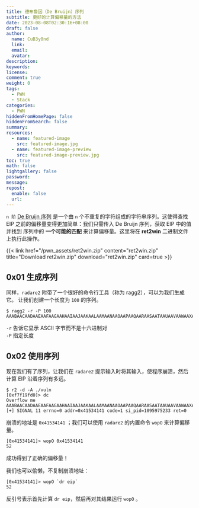 ```yaml
---
title: 德布鲁因（De Bruijn）序列
subtitle: 更好的计算偏移量的方法
date: 2023-08-08T02:30:16+08:00
draft: false
author:
  name: CuB3y0nd
  link:
  email:
  avatar:
description:
keywords:
license:
comment: true
weight: 0
tags:
  - PWN
  - Stack
categories:
  - PWN
hiddenFromHomePage: false
hiddenFromSearch: false
summary:
resources:
  - name: featured-image
    src: featured-image.jpg
  - name: featured-image-preview
    src: featured-image-preview.jpg
toc: true
math: false
lightgallery: false
password:
message:
repost:
  enable: false
  url:
---
```


`n 阶` [De Bruijn 序列](https://en.wikipedia.org/wiki/De_Bruijn_sequence) 是一个由 `n` 个不重复的字符组成的字符串序列。这使得查找 EIP
之前的偏移量变得更加简单：我们只需传入 De Bruijn 序列，获取 EIP 中的值并找到
序列中的 **一个可能的匹配** 来计算偏移量。这里将在 **ret2win** 二进制文件上执行此操作。

<!--more-->

{{< link href="/pwn_assets/ret2win.zip" content="ret2win.zip" title="Download ret2win.zip" download="ret2win.zip" card=true >}}

## 0x01 生成序列

同样，`radare2` 附带了一个很好的命令行工具（称为 ragg2），可以为我们生成它。
让我们创建一个长度为 `100` 的序列。

```
$ ragg2 -r -P 100
AAABAACAADAAEAAFAAGAAHAAIAAJAAKAALAAMAANAAOAAPAAQAARAASAATAAUAAVAAWAAXAAYAAZAAaAAbAAcAAdAAeAAfAAgAAh
```

`-r` 告诉它显示 ASCII 字节而不是十六进制对</br>
`-P` 指定长度

## 0x02 使用序列

现在我们有了序列，让我们在 `radare2` 提示输入时将其输入，使程序崩溃，然后计算
EIP 沿着序列有多远。

```
$ r2 -d -A ./vuln
[0xf7f19fd0]> dc
Overflow me
AAABAACAADAAEAAFAAGAAHAAIAAJAAKAALAAMAANAAOAAPAAQAARAASAATAAUAAVAAWAAXAAYAAZAAaAAbAAcAAdAAeAAfAAgAAh
[+] SIGNAL 11 errno=0 addr=0x41534141 code=1 si_pid=1095975233 ret=0
```

崩溃的地址是 `0x41534141` ；我们可以使用 `radare2` 的内置命令 `wopO` 来计算偏移量。

```
[0x41534141]> wopO 0x41534141
52
```

成功得到了正确的偏移量！

我们也可以偷懒，不复制崩溃地址：

```
[0x41534141]> wopO `dr eip`
52
```

反引号表示首先计算 `dr eip`，然后再对其结果运行 `wopO` 。
